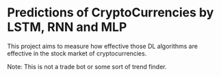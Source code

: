 # Predictions of CryptoCurrencies by LSTM, RNN and MLP

This project aims to measure how effective those DL algorithms are effective in the stock market of cryptocurrencies.

Note: This is not a trade bot or some sort of trend finder.